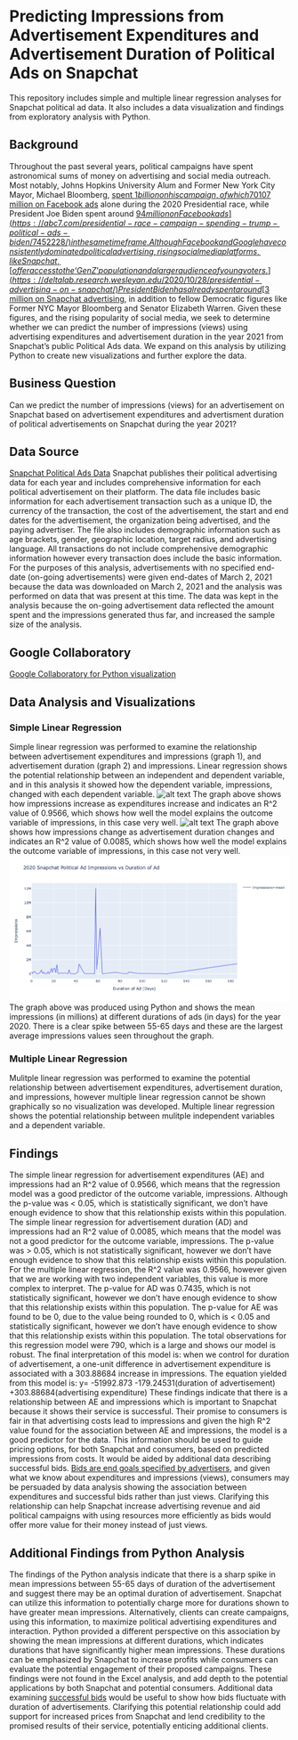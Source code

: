# Predicting Impressions from Advertisement Expenditures and Advertisement Duration of Political Ads on Snapchat
This repository includes simple and multiple linear regression analyses for Snapchat political ad data. It also includes a data visualization and findings from exploratory analysis with Python. 
## Background ## 
  Throughout the past several years, political campaigns have spent astronomical sums of money on advertising and social media outreach. Most notably, Johns Hopkins University Alum and Former New York City Mayor, Michael Bloomberg, [spent $1 billion on his campaign, of which 70% reportedly went towards advertising.](https://knowledge.wharton.upenn.edu/article/how-social-media-is-shaping-political-campaigns/) Former President Donald Trump spent around [$107 million on Facebook ads](https://abc7.com/presidential-race-campaign-spending-trump-political-ads-biden/7452228/) alone during the 2020 Presidential race, while President Joe Biden spent around [$94 million on Facebook ads](https://abc7.com/presidential-race-campaign-spending-trump-political-ads-biden/7452228/) in the same time frame. Although Facebook and Google have consistently dominated political advertising, rising social media platforms, like Snapchat, [offer access to the ‘Gen Z’ population and a larger audience of young voters.](https://deltalab.research.wesleyan.edu/2020/10/28/presidential-advertising-on-snapchat/) President Biden has already spent around [$3 million on Snapchat advertising](https://deltalab.research.wesleyan.edu/2020/10/28/presidential-advertising-on-snapchat/), in addition to fellow Democratic figures like Former NYC Mayor Bloomberg and Senator Elizabeth Warren. Given these figures, and the rising popularity of social media, we seek to determine whether we can predict the number of impressions (views) using advertising expenditures and advertisement duration in the year 2021 from Snapchat’s public Political Ads data. We expand on this analysis by utilizing Python to create new visualizations and further explore the data. 
## Business Question ##
  Can we predict the number of impressions (views) for an advertisement on Snapchat based on advertisement expenditures and advertisment duration of political advertisements on Snapchat during the year 2021? 
## Data Source ##
  [Snapchat Political Ads Data](https://www.snap.com/en-US/political-ads)
  Snapchat publishes their political advertising data for each year and includes comprehensive information for each political advertisement on their platform. The data file includes basic information for each advertisement transaction such as a unique ID, the currency of the transaction, the cost of the advertisement, the start and end dates for the advertisement, the organization being advertised, and the paying advertiser. The file also includes demographic information such as age brackets, gender, geographic location, target radius, and advertising language. All transactions do not include comprehensive demographic information however every transaction does include the basic information. For the purposes of this analysis, advertisements with no specified end-date (on-going advertisements) were given end-dates of March 2, 2021 because the data was downloaded on March 2, 2021 and the analysis was performed on data that was present at this time. The data was kept in the analysis because the on-going advertisement data reflected the amount spent and the impressions generated thus far, and increased the sample size of the analysis.  
## Google Collaboratory
[Google Collaboratory for Python visualization](https://colab.research.google.com/drive/1jGAy8MPo5c9L7ndVu9FaQrLmOUQmt-FU?usp=sharing)
## Data Analysis and Visualizations ## 
### Simple Linear Regression ###
  Simple linear regression was performed to examine the relationship between advertisement expenditures and impressions (graph 1), and advertisement duration (graph 2) and impressions. Linear regression shows the potential relationship between an independent and dependent variable, and in this analysis it showed how the dependent variable, impressions, changed with each dependent variable. ![alt text](https://github.com/apate139/Snapchat-Political-Ads-Linear-Regression/blob/main/MP2%20IvsAE.png) The graph above shows how impressions increase as expenditures increase and indicates an R^2 value of 0.9566, which shows how well the model explains the outcome variable of impressions, in this case very well.  ![alt text](https://github.com/apate139/Snapchat-Political-Ads-Linear-Regression/blob/main/MP2%20IvsAD.png) The graph above shows how impressions change as advertisement duration changes and indicates an R^2 value of 0.0085, which shows how well the model explains the outcome variable of impressions, in this case not very well.  ![alt text](https://github.com/apate139/Predicting-impressions-from-ad-expenditures-and-ad-duration-for-political-ads-on-snapchat/blob/main/2020%20Snapchat%20Political%20Ad%20Impressions%20vs%20Duration%20of%20Ad.png) The graph above was produced using Python and shows the mean impressions (in millions) at different durations of ads (in days) for the year 2020. There is a clear spike between 55-65 days and these are the largest average impressions values seen throughout the graph. 
### Multiple Linear Regression ### 
  Mulitple linear regression was performed to examine the potential relationship between advertisement expenditures, advertisement duration, and impressions, however multiple linear regression cannot be shown graphically so no visualization was developed. Multiple linear regression shows the potential relationship between mulitple independent variables and a dependent variable. 
## Findings ##
 The simple linear regression for advertisement expenditures (AE) and impressions had an R^2 value of 0.9566, which means that the regression model was a good predictor of the outcome variable, impressions. Although the p-value was < 0.05, which is statistically significant, we don’t have enough evidence to show that this relationship exists within this population. The simple linear regression for advertisement duration (AD) and impressions had an R^2 value of 0.0085, which means that the model was not a good predictor for the outcome variable, impressions. The p-value was > 0.05, which is not statistically significant, however we don’t have enough evidence to show that this relationship exists within this population. For the multiple linear regression, the R^2 value was 0.9566, however given that we are working with two independent variables, this value is more complex to interpret. The p-value for AD was 0.7435, which is not statistically significant, however we don’t have enough evidence to show that this relationship exists within this population. The p-value for AE was found to be 0, due to the value being rounded to 0, which is < 0.05 and statistically significant, however we don’t have enough evidence to show that this relationship exists within this population. The total observations for this regression model were 790, which is a large and shows our model is robust. The final interpretation of this model is: when we control for duration of advertisement, a one-unit difference in advertisement expenditure is associated with a 303.88684 increase in impressions. The equation yielded from this model is: y= -51992.873 -179.24531(duration of advertisement) +303.88684(advertising expenditure) 
  These findings indicate that there is a relationship between AE and impressions which is important to Snapchat because it shows their service is successful. Their promise to consumers is fair in that advertising costs lead to impressions and given the high R^2 value found for the association between AE and impressions, the model is a good predictor for the data. This information should be used to guide pricing options, for both Snapchat and consumers, based on predicted impressions from costs. It would be aided by additional data describing successful bids. [Bids are end goals specified by advertisers,](https://forbusiness.snapchat.com/blog/advertising-on-snapchat-how-pricing-works) and given what we know about expenditures and impressions (views), consumers may be persuaded by data analysis showing the association between expenditures and successful bids rather than just views. Clarifying this relationship can help Snapchat increase advertising revenue and aid political campaigns with using resources more efficiently as bids would offer more value for their money instead of just views.  
  
## Additional Findings from Python Analysis
The findings of the Python analysis indicate that there is a sharp spike in mean impressions between 55-65 days of duration of the advertisement and suggest there may be an optimal duration of advertisement. Snapchat can utilize this information to potentially charge more for durations shown to have greater mean impressions. Alternatively, clients can create campaigns, using this information, to maximize political advertising expenditures and interaction. Python provided a different perspective on this association by showing the mean impressions at different durations, which indicates durations that have significantly higher mean impressions. These durations can be emphasized by Snapchat to increase profits while consumers can evaluate the potential engagement of their proposed campaigns. These findings were not found in the Excel analysis, and add depth to the potential applications by both Snapchat and potential consumers. Additional data examining [successful bids](https://forbusiness.snapchat.com/blog/advertising-on-snapchat-how-pricing-works) would be useful to show how bids fluctuate with duration of advertisements. Clarifying this potential relationship could add support for increased prices from Snapchat and lend credibility to the promised results of their service, potentially enticing additional clients.



